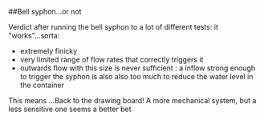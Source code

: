 
##Bell syphon...or not


Verdict after running the bell syphon to a lot of different tests:
 it "works"...sorta:
- extremely finicky
- very limited range of flow rates that correctly triggers it
- outwards flow with this size is never sufficient : a inflow strong enough
to trigger the syphon is also also too much to reduce the water level in the container

This means ...Back to the drawing board!
A more mechanical system, but a less sensitive one seems a better bet